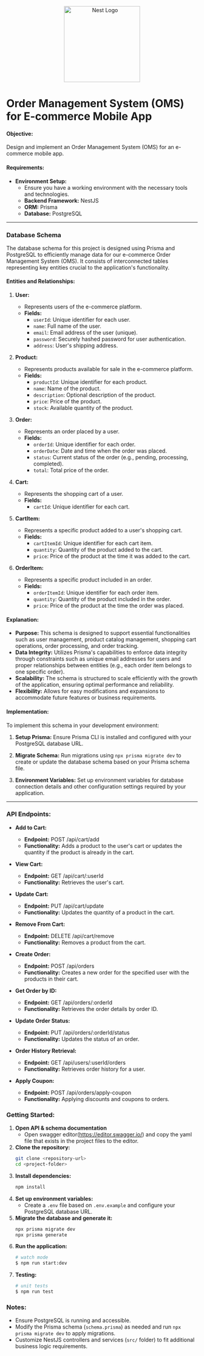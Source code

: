 <p align="center">
  <a href="http://nestjs.com/" target="blank"><img src="https://nestjs.com/img/logo-small.svg" width="200" alt="Nest Logo" /></a>
</p>

# Order Management System (OMS) for E-commerce Mobile App

#### Objective:

Design and implement an Order Management System (OMS) for an e-commerce mobile app.

#### Requirements:

- **Environment Setup:**
  - Ensure you have a working environment with the necessary tools and technologies.
  - **Backend Framework:** NestJS
  - **ORM:** Prisma
  - **Database:** PostgreSQL

---

### Database Schema

The database schema for this project is designed using Prisma and PostgreSQL to efficiently manage data for our e-commerce Order Management System (OMS). It consists of interconnected tables representing key entities crucial to the application's functionality.

#### Entities and Relationships:

1. **User:**

   - Represents users of the e-commerce platform.
   - **Fields:**
     - `userId`: Unique identifier for each user.
     - `name`: Full name of the user.
     - `email`: Email address of the user (unique).
     - `password`: Securely hashed password for user authentication.
     - `address`: User's shipping address.

2. **Product:**

   - Represents products available for sale in the e-commerce platform.
   - **Fields:**
     - `productId`: Unique identifier for each product.
     - `name`: Name of the product.
     - `description`: Optional description of the product.
     - `price`: Price of the product.
     - `stock`: Available quantity of the product.

3. **Order:**

   - Represents an order placed by a user.
   - **Fields:**
     - `orderId`: Unique identifier for each order.
     - `orderDate`: Date and time when the order was placed.
     - `status`: Current status of the order (e.g., pending, processing, completed).
     - `total`: Total price of the order.

4. **Cart:**

   - Represents the shopping cart of a user.
   - **Fields:**
     - `cartId`: Unique identifier for each cart.

5. **CartItem:**

   - Represents a specific product added to a user's shopping cart.
   - **Fields:**
     - `cartItemId`: Unique identifier for each cart item.
     - `quantity`: Quantity of the product added to the cart.
     - `price`: Price of the product at the time it was added to the cart.

6. **OrderItem:**
   - Represents a specific product included in an order.
   - **Fields:**
     - `orderItemId`: Unique identifier for each order item.
     - `quantity`: Quantity of the product included in the order.
     - `price`: Price of the product at the time the order was placed.

#### Explanation:

- **Purpose:** This schema is designed to support essential functionalities such as user management, product catalog management, shopping cart operations, order processing, and order tracking.
- **Data Integrity:** Utilizes Prisma's capabilities to enforce data integrity through constraints such as unique email addresses for users and proper relationships between entities (e.g., each order item belongs to one specific order).
- **Scalability:** The schema is structured to scale efficiently with the growth of the application, ensuring optimal performance and reliability.
- **Flexibility:** Allows for easy modifications and expansions to accommodate future features or business requirements.

#### Implementation:

To implement this schema in your development environment:

1. **Setup Prisma:** Ensure Prisma CLI is installed and configured with your PostgreSQL database URL.
2. **Migrate Schema:** Run migrations using `npx prisma migrate dev` to create or update the database schema based on your Prisma schema file.

3. **Environment Variables:** Set up environment variables for database connection details and other configuration settings required by your application.

---

### API Endpoints:

- **Add to Cart:**

  - **Endpoint:** POST /api/cart/add
  - **Functionality:** Adds a product to the user's cart or updates the quantity if the product is already in the cart.

- **View Cart:**

  - **Endpoint:** GET /api/cart/:userId
  - **Functionality:** Retrieves the user's cart.

- **Update Cart:**

  - **Endpoint:** PUT /api/cart/update
  - **Functionality:** Updates the quantity of a product in the cart.

- **Remove From Cart:**

  - **Endpoint:** DELETE /api/cart/remove
  - **Functionality:** Removes a product from the cart.

- **Create Order:**

  - **Endpoint:** POST /api/orders
  - **Functionality:** Creates a new order for the specified user with the products in their cart.

- **Get Order by ID:**

  - **Endpoint:** GET /api/orders/:orderId
  - **Functionality:** Retrieves the order details by order ID.

- **Update Order Status:**

  - **Endpoint:** PUT /api/orders/:orderId/status
  - **Functionality:** Updates the status of an order.

- **Order History Retrieval:**

  - **Endpoint:** GET /api/users/:userId/orders
  - **Functionality:** Retrieves order history for a user.

- **Apply Coupon:**
  - **Endpoint:** POST /api/orders/apply-coupon
  - **Functionality:** Applying discounts and coupons to orders.

### Getting Started:
1. **Open API & schema documentation**
   - Open swagger editor(https://editor.swagger.io/) and copy the yaml file that exists in the project files to the editor.
2. **Clone the repository:**
   ```bash
   git clone <repository-url>
   cd <project-folder>
   ```
3. **Install dependencies:**
   ```bash
   npm install
   ```
4. **Set up environment variables:**
   - Create a `.env` file based on `.env.example` and configure your PostgreSQL database URL.
5. **Migrate the database and generate it:**
   ```bash
   npx prisma migrate dev
   npx prisma generate
   ```
6. **Run the application:**
   ```bash
   # watch mode
   $ npm run start:dev
   ```
7. **Testing:**
   ```bash
   # unit tests
   $ npm run test
   ```

### Notes:

- Ensure PostgreSQL is running and accessible.
- Modify the Prisma schema (`schema.prisma`) as needed and run `npx prisma migrate dev` to apply migrations.
- Customize NestJS controllers and services (`src/` folder) to fit additional business logic requirements.
